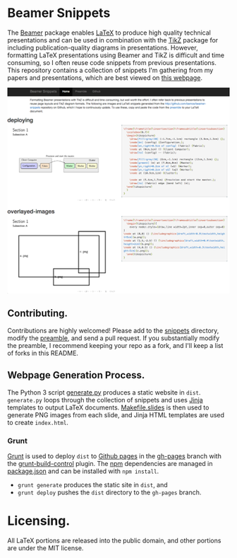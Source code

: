 # Beamer Snippets

The [Beamer][beamer] package enables [LaTeX][latex] to produce high quality
technical presentations and can be used in combination with the
[TikZ][tikz] package for including publication-quality diagrams in presentations.
However, formatting LaTeX presentations using Beamer and TikZ is
difficult and time consuming, so I often reuse code snippets from
previous presentations.
This repository contains a collection of snippets I'm gathering from
my papers and presentations, which are best viewed on
[this webpage](http://bamos.github.io/beamer-snippets/).

![Screenshot](https://raw.githubusercontent.com/bamos/beamer-snippets/master/screenshot.png?raw=true)

## Contributing.
Contributions are highly welcomed!
Please add to the [snippets][snippets] directory, modify the
[preamble][preamble], and send a pull request.
If you substantially modify the preamble, I recommend keeping
your repo as a fork, and I'll keep a list of forks in this README.

## Webpage Generation Process.
The Python 3 script [generate.py][gen] produces a static website in `dist`.
`generate.py` loops through the collection of snippets and uses
[Jinja][jinja] templates to output LaTeX documents.
[Makefile.slides][mf] is then used to generate PNG images from
each slide, and Jinja HTML templates are used to create `index.html`.

### Grunt
[Grunt][grunt] is used to deploy `dist` to [Github pages][ghp]
in the [gh-pages][bs-ghp] branch with the [grunt-build-control][gbc] plugin.
The [npm][npm] dependencies are managed in [package.json][pjson]
and can be installed with `npm install`.

+ `grunt generate` produces the static site in `dist`, and
+ `grunt deploy` pushes the `dist` directory to the `gh-pages` branch.

# Licensing.
All LaTeX portions are released into the public domain,
and other portions are under the MIT license.

[beamer]: http://en.wikipedia.org/wiki/Beamer_(LaTeX)
[tikz]: http://en.wikibooks.org/wiki/LaTeX/PGF/TikZ
[latex]: http://www.latex-project.org/
[texample]: http://www.texample.net/
[jinja]: http://jinja.pocoo.org/
[grunt]: http://gruntjs.com/
[ghp]: https://pages.github.com/
[gbc]: https://github.com/robwierzbowski/grunt-build-control
[npm]: https://www.npmjs.org/

[snippets]: https://github.com/bamos/beamer-snippets/tree/master/snippets
[preamble]: https://github.com/bamos/beamer-snippets/blob/master/tmpl/preamble.tex
[gen]: https://github.com/bamos/beamer-snippets/blob/master/generate.py
[mf]: https://github.com/bamos/beamer-snippets/blob/master/Makefile.slides
[gf]: https://github.com/bamos/beamer-snippets/blob/master/Gruntfile.js
[pjson]: https://github.com/bamos/beamer-snippets/blob/master/package.json
[bs-ghp]: https://github.com/bamos/beamer-snippets/tree/gh-pages
